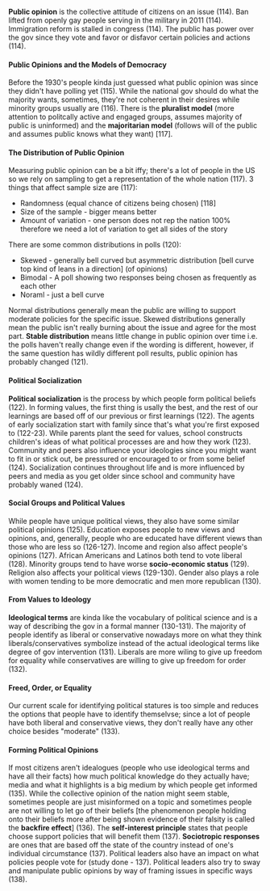 **Public opinion** is the collective attitude of citizens on an issue (114). Ban lifted from openly gay people serving in the military in 2011 (114). Immigration reform is stalled in congress (114). The public has power over the gov since they vote and favor or disfavor certain policies and actions (114). 

#### Public Opinions and the Models of Democracy
Before the 1930's people kinda just guessed what public opinion was since they didn't have polling yet (115). While the national gov should do what the majority wants, sometimes, they're not coherent in their desires while minority groups usually are (116). There is the **pluralist model** (more attention to politcally active and engaged groups, assumes majority of public is uninformed) and the **majoritarian model** (follows will of the public and assumes public knows what they want) [117]. 

#### The Distribution of Public Opinion
Measuring public opinion can be a bit iffy; there's a lot of people in the US so we rely on sampling to get a representation of the whole nation (117). 3 things that affect sample size are (117):
- Randomness (equal chance of citizens being chosen) [118]
- Size of the sample - bigger means better
- Amount of variation - one person does not rep the nation 100% therefore we need a lot of variation to get all sides of the story

There are some common distributions in polls (120):
- Skewed - generally bell curved but asymmetric distribution [bell curve top kind of leans in a direction] (of opinions)
- Bimodal - A poll showing two responses being chosen as frequently as each other
- Noraml - just a bell curve

Normal distributions generally mean the public are willing to support moderate policies for the specific issue. Skewed distributions generally mean the public isn't really burning about the issue and agree for the most part. **Stable distribution** means little change in public opinion over time i.e. the polls haven't really change even if the wording is different, however, if the same question has wildly different poll results, public opinion has probably changed (121).

#### Political Socialization
**Political socialization** is the process by which people form political beliefs (122). In forming values, the first thing is usally the best, and the rest of our learnings are based off of our previous or first learnings (122). The agents of early socialization start with family since that's what you're first exposed to (122-23). While parents plant the seed for values, school constructs children's ideas of what political processes are and how they work (123). Community and peers also influence your ideologies since you might want to fit in or stick out, be pressured or encouraged to or from some belief (124). Socialization continues throughout life and is more influenced by peers and media as you get older since school and community have probably waned (124). 

#### Social Groups and Political Values
While people have unique political views, they also have some similar political opinions (125). Education exposes people to new views and opinions, and, generally, people who are educated have different views than those who are less so (126-127). Income and region also affect people's opinions (127). African Americans and Latinos both tend to vote liberal (128). Minority groups tend to have worse **socio-economic status** (129). Religion also affects your political views (129-130). Gender also plays a role with women tending to be more democratic and men more republican (130).

#### From Values to Ideology
**Ideological terms** are kinda like the vocabulary of political science and is a way of describing the gov in a formal manner (130-131). The majority of people identify as liberal or conservative nowadays more on what they think liberals/conservatives symbolize instead of the actual ideological terms like degree of gov intervention (131). Liberals are more wiling to give up freedom for equality while conservatives are willing to give up freedom for order (132).

#### Freed, Order, or Equality
Our current scale for identifying political statures is too simple and reduces the options that people have to identify themselvse; since a lot of people have both liberal and conservative views, they don't really have any other choice besides "moderate" (133). 

#### Forming Political Opinions
If most citizens aren't idealogues (people who use ideological terms and have all their facts) how much political knowledge do they actually have; media and what it highlights is a big medium by which people get informed (135). While the collective opinion of the nation might seem stable, sometimes people are just misinformed on a topic and sometimes people are not willing to let go of their beliefs [the phenomenon people holding onto their beliefs more after being shown evidence of their falsity is called the **backfire effect**] (136). The **self-interest principle** states that people choose support policies that will benefit them (137). **Sociotropic responses** are ones that are based off the state of the country instead of one's individual circumstance (137). Political leaders also have an impact on what policies people vote for (study done - 137). Political leaders also try to sway and manipulate public opinions by way of framing issues in specific ways (138). 